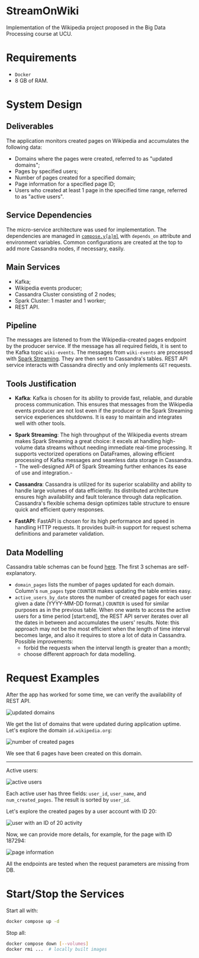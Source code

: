 # StreamOnWiki
Implementation of the Wikipedia project proposed in the Big Data Processing course at UCU.

# Requirements
- `Docker`
- $8$ GB of RAM.
# System Design
## Deliverables
The application monitors created pages on Wikipedia and accumulates the following data:
- Domains where the pages were created, referred to as "updated domains";
- Pages by specified users;
- Number of pages created for a specified domain;
- Page information for a specified page ID;
- Users who created at least $1$ page in the specified time range, referred to as "active users".

## Service Dependencies
The micro-service architecture was used for implementation. The dependencies are managed in [`compose.y[a]ml`](compose.yaml) with `depends_on` attribute and environment variables. Common configurations are created at the top to add more Cassandra nodes, if necessary, easily.

## Main Services
- Kafka;
- Wikipedia events producer;
- Cassandra Cluster consisting of $2$ nodes;
- Spark Cluster: $1$ master and $1$ worker;
- REST API.
## Pipeline
The messages are listened to from the Wikipedia-created pages endpoint by the producer service. If the message has all required fields, it is sent to the Kafka topic `wiki-events`.
The messages from `wiki-events` are processed with [Spark Streaming](services/streaming/spark_streaming.py). They are then sent to Cassandra's tables.
REST API service interacts with Cassandra directly and only implements `GET` requests.

## Tools Justification
- **Kafka**: Kafka is chosen for its ability to provide fast, reliable, and durable process communication. This ensures that messages from the Wikipedia events producer are not lost even if the producer or the Spark Streaming service experiences shutdowns. It is easy to maintain and integrates well with other tools.

- **Spark Streaming**: The high throughput of the Wikipedia events stream makes Spark Streaming a great choice: it excels at handling high-volume data streams without needing immediate real-time processing. It supports vectorized operations on DataFrames, allowing efficient processing of Kafka messages and seamless data storage in Cassandra. - The well-designed API of Spark Streaming further enhances its ease of use and integration.-

- **Cassandra**: Cassandra is utilized for its superior scalability and ability to handle large volumes of data efficiently. Its distributed architecture ensures high availability and fault tolerance through data replication. Cassandra's flexible schema design optimizes table structure to ensure quick and efficient query responses.

- **FastAPI**: FastAPI is chosen for its high performance and speed in handling HTTP requests. It provides built-in support for request schema definitions and parameter validation.

## Data Modelling
Cassandra table schemas can be found [here](services/wiki-ddl/ddl.cql). The first $3$ schemas are self-explanatory.
- `domain_pages` lists the number of pages updated for each domain. Column's `num_pages` type `COUNTER` makes updating the table entries easy.
- `active_users_by_date` stores the number of created pages for each user given a date (YYYY-MM-DD format.) `COUNTER` is used for similar purposes as in the previous table.
	When one wants to access the active users for a time period $\text{[start:end]}$, 
	the REST API server iterates over all the dates in between and accumulates the users' results.
	Note: this approach may not be the most efficient when the length of time interval becomes large, and also it requires to store a lot of data in Cassandra.
	Possible improvements:
	- forbid the requests when the interval length is greater than a month;
	- choose different approach for data modelling.

# Request Examples
After the app has worked for some time, we can verify the availability of REST API.

![updated domains](./media/updated_domains.png)

We get the list of domains that were updated during application uptime.
Let's explore the domain `id.wikipedia.org`:

![number of created pages](./media/num_created_pages.png)

We see that $6$ pages have been created on this domain.
___
Active users:

![active users](media/active_users.png)

Each active user has three fields: `user_id`, `user_name`, and `num_created_pages`. The result is sorted by `user_id`.

Let's explore the created pages by a user account with ID $20$:

![user with an ID of 20 activity](media/user_20_activity.png)

Now, we can provide more details, for example, for the page with ID $187294$:

![page information](media/page_info.png)

All the endpoints are tested when the request parameters are missing from DB.



# Start/Stop the Services
Start all with:
```bash
docker compose up -d
```

Stop all:
```bash
docker compose down [--volumes]
docker rmi ...  # locally built images
```

